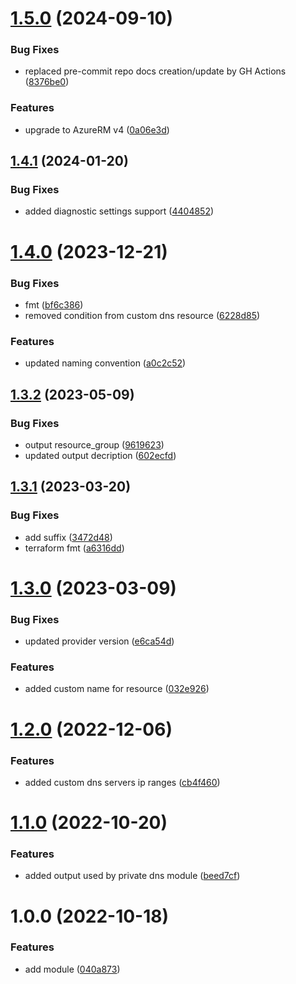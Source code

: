 # [1.5.0](https://github.com/data-platform-hq/terraform-azurerm-network/compare/v1.4.1...v1.5.0) (2024-09-10)


### Bug Fixes

* replaced pre-commit repo docs creation/update by GH Actions ([8376be0](https://github.com/data-platform-hq/terraform-azurerm-network/commit/8376be02b14c60bc7278a1879d99efe767f0eac5))


### Features

* upgrade to AzureRM v4 ([0a06e3d](https://github.com/data-platform-hq/terraform-azurerm-network/commit/0a06e3dff284de0381636ed79b20932585d24b3c))

## [1.4.1](https://github.com/data-platform-hq/terraform-azurerm-network/compare/v1.4.0...v1.4.1) (2024-01-20)


### Bug Fixes

* added diagnostic settings support ([4404852](https://github.com/data-platform-hq/terraform-azurerm-network/commit/440485266db959df91b237e6e1670178c5795e07))

# [1.4.0](https://github.com/data-platform-hq/terraform-azurerm-network/compare/v1.3.2...v1.4.0) (2023-12-21)


### Bug Fixes

* fmt ([bf6c386](https://github.com/data-platform-hq/terraform-azurerm-network/commit/bf6c386302dd4e13dba64c2d3e442778ba03f6c4))
* removed condition from custom dns resource ([6228d85](https://github.com/data-platform-hq/terraform-azurerm-network/commit/6228d85fc4274cd0b2368c2ed3a7b48bb1971d43))


### Features

* updated naming convention ([a0c2c52](https://github.com/data-platform-hq/terraform-azurerm-network/commit/a0c2c528faf67c96dcefdb85c029b7fb0c54debd))

## [1.3.2](https://github.com/data-platform-hq/terraform-azurerm-network/compare/v1.3.1...v1.3.2) (2023-05-09)


### Bug Fixes

* output resource_group ([9619623](https://github.com/data-platform-hq/terraform-azurerm-network/commit/9619623cffd6b65af70b5024d6f96c532bc9ed33))
* updated output decription ([602ecfd](https://github.com/data-platform-hq/terraform-azurerm-network/commit/602ecfdcc305b49775f1547a470f0f75dada2ae0))

## [1.3.1](https://github.com/data-platform-hq/terraform-azurerm-network/compare/v1.3.0...v1.3.1) (2023-03-20)


### Bug Fixes

* add suffix ([3472d48](https://github.com/data-platform-hq/terraform-azurerm-network/commit/3472d480fc937e5cd24be1002af3b7a0d62f6cd7))
* terraform fmt ([a6316dd](https://github.com/data-platform-hq/terraform-azurerm-network/commit/a6316dda759b9f8440e3d14911d5a8b99bb4192b))

# [1.3.0](https://github.com/data-platform-hq/terraform-azurerm-network/compare/v1.2.0...v1.3.0) (2023-03-09)


### Bug Fixes

* updated provider version ([e6ca54d](https://github.com/data-platform-hq/terraform-azurerm-network/commit/e6ca54df54f4dda90fb604d6a93d3f344739d541))


### Features

* added custom name for resource ([032e926](https://github.com/data-platform-hq/terraform-azurerm-network/commit/032e9261a3a6927b4a0608bd2f0f559d94721ea8))

# [1.2.0](https://github.com/data-platform-hq/terraform-azurerm-network/compare/v1.1.0...v1.2.0) (2022-12-06)


### Features

* added custom dns servers ip ranges ([cb4f460](https://github.com/data-platform-hq/terraform-azurerm-network/commit/cb4f460c76e0d06500f617369fc8ef846cbc2fc1))

# [1.1.0](https://github.com/data-platform-hq/terraform-azurerm-network/compare/v1.0.0...v1.1.0) (2022-10-20)


### Features

* added output used by private dns module ([beed7cf](https://github.com/data-platform-hq/terraform-azurerm-network/commit/beed7cf36cbb2749fbafbb6b1801fe488a2395eb))

# 1.0.0 (2022-10-18)


### Features

* add module ([040a873](https://github.com/data-platform-hq/terraform-azurerm-network/commit/040a8732055d731b7a314a0fa2ae1add0c98732f))
